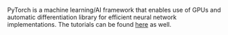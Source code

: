 PyTorch is a machine learning/AI framework that enables use of GPUs and automatic differentiation library for efficient neural network implementations. The tutorials can be found [here](https://pytorch.org/tutorials/beginner/deep_learning_60min_blitz.html) as well.
